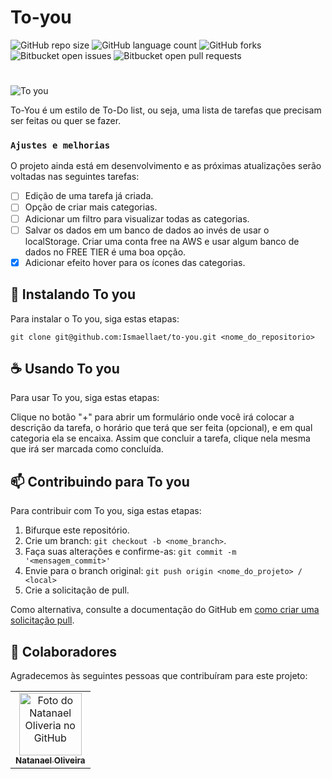 # To-you  
<!---Esses são exemplos. Veja https://shields.io para outras pessoas ou para personalizar este conjunto de escudos. Você pode querer incluir dependências, status do projeto e informações de licença aqui--->

![GitHub repo size](https://img.shields.io/github/repo-size/Ismaellaet/to-you?style=for-the-badge)
![GitHub language count](https://img.shields.io/github/languages/count/Ismaellaet/to-you?style=for-the-badge)
![GitHub forks](https://img.shields.io/github/forks/Ismaellaet/to-you?style=for-the-badge)
![Bitbucket open issues](https://img.shields.io/bitbucket/issues/Ismaellaet/to-you?style=for-the-badge)
![Bitbucket open pull requests](https://img.shields.io/bitbucket/pr-raw/Ismaellaet/to-you?style=for-the-badge)
# 
![To you](https://github.com/natanael-oliveira/to-you/blob/hotfix-main/images/health.svg)

To-You é um estilo de To-Do list, ou seja, uma lista de tarefas que precisam ser feitas ou quer se fazer. 

### `Ajustes e melhorias`

O projeto ainda está em desenvolvimento e as próximas atualizações serão voltadas nas seguintes tarefas:

- [ ] Edição de uma tarefa já criada.
- [ ] Opção de criar mais categorias.
- [ ] Adicionar um filtro para visualizar todas as categorias.
- [ ] Salvar os dados em um banco de dados ao invés de usar o localStorage. Criar uma conta free na AWS e usar algum banco de dados no FREE TIER é uma boa opção.
- [x] Adicionar efeito hover para os ícones das categorias.

## 🚀 Instalando To you

Para instalar o To you, siga estas etapas:

```
git clone git@github.com:Ismaellaet/to-you.git <nome_do_repositorio>
```

## ☕ Usando To you

Para usar To you, siga estas etapas:

Clique no botão "+" para abrir um formulário onde você irá colocar a descrição da tarefa, o horário que terá que ser feita (opcional), e em qual categoria ela se encaixa. Assim que concluir a tarefa, clique nela mesma que irá ser marcada como concluída.

## 📫 Contribuindo para To you
Para contribuir com To you, siga estas etapas:

1. Bifurque este repositório.
2. Crie um branch: `git checkout -b <nome_branch>`.
3. Faça suas alterações e confirme-as: `git commit -m '<mensagem_commit>'`
4. Envie para o branch original: `git push origin <nome_do_projeto> / <local>`
5. Crie a solicitação de pull.

Como alternativa, consulte a documentação do GitHub em [como criar uma solicitação pull](https://help.github.com/en/github/collaborating-with-issues-and-pull-requests/creating-a-pull-request).

## 🤝 Colaboradores

Agradecemos às seguintes pessoas que contribuíram para este projeto:

<table>
  <tr>
    <td align="center">
      <a href="#">
        <img src="https://avatars.githubusercontent.com/u/51293075?v=4" width="100px;" alt="Foto do Natanael Oliveria no GitHub"/><br>
        <sub>
          <b>Natanael Oliveira</b>
        </sub>
      </a>
    </td>
  </tr>
</table>
